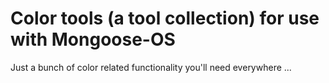 # Color tools (a tool collection) for use with Mongoose-OS

Just a bunch of color related functionality you'll need everywhere ...
